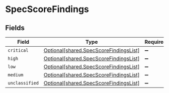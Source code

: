 # SpecScoreFindings


## Fields

| Field                                                                                  | Type                                                                                   | Required                                                                               | Description                                                                            |
| -------------------------------------------------------------------------------------- | -------------------------------------------------------------------------------------- | -------------------------------------------------------------------------------------- | -------------------------------------------------------------------------------------- |
| `critical`                                                                             | [Optional[shared.SpecScoreFindingsList]](../../models/shared/specscorefindingslist.md) | :heavy_minus_sign:                                                                     | N/A                                                                                    |
| `high`                                                                                 | [Optional[shared.SpecScoreFindingsList]](../../models/shared/specscorefindingslist.md) | :heavy_minus_sign:                                                                     | N/A                                                                                    |
| `low`                                                                                  | [Optional[shared.SpecScoreFindingsList]](../../models/shared/specscorefindingslist.md) | :heavy_minus_sign:                                                                     | N/A                                                                                    |
| `medium`                                                                               | [Optional[shared.SpecScoreFindingsList]](../../models/shared/specscorefindingslist.md) | :heavy_minus_sign:                                                                     | N/A                                                                                    |
| `unclassified`                                                                         | [Optional[shared.SpecScoreFindingsList]](../../models/shared/specscorefindingslist.md) | :heavy_minus_sign:                                                                     | N/A                                                                                    |
